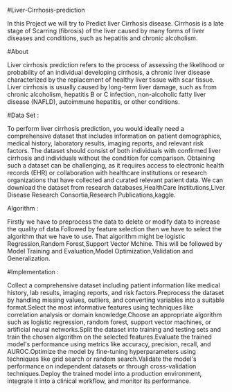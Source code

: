 #Liver-Cirrhosis-prediction


In this Project we will try to Predict liver Cirrhosis disease. Cirrhosis is a late stage of Scarring (fibrosis) of the liver caused by many forms of liver diseases and conditions, such as hepatitis and chronic alcoholism.

#About


Liver cirrhosis prediction refers to the process of assessing the likelihood or probability of an individual developing cirrhosis, a chronic liver disease characterized by the replacement of healthy liver tissue with scar tissue. Liver cirrhosis is usually caused by long-term liver damage, such as from chronic alcoholism, hepatitis B or C infection, non-alcoholic fatty liver disease (NAFLD), autoimmune hepatitis, or other conditions.


#Data Set :


To perform liver cirrhosis prediction, you would ideally need a comprehensive dataset that includes information on patient demographics, medical history, laboratory results, imaging reports, and relevant risk factors. The dataset should consist of both individuals with confirmed liver cirrhosis and individuals without the condition for comparison.
Obtaining such a dataset can be challenging, as it requires access to electronic health records (EHR) or collaboration with healthcare institutions or research organizations that have collected and curated relevant patient data.
We can download the dataset from research databases,HealthCare Institutions,Liver Disease Research Consortia,Research Publications,kaggle.


Algorithm :


Firstly we have to preprocess the data to delete or modify data to increase the quality of data.Followed by feature selection then we have to select the algorithm that we have to use. That algorithm might be logistic Regression,Random Forest,Support Vector Mchine. This will be followed by Model Training and Evaluation,Model Optimization,Validation and Generalization.


#Implementation :


Collect a comprehensive dataset including patient information like medical history, lab results, imaging reports, and risk factors.Preprocess the dataset by handling missing values, outliers, and converting variables into a suitable format.Select the most informative features using techniques like correlation analysis or domain knowledge.Choose an appropriate algorithm such as logistic regression, random forest, support vector machines, or artificial neural networks.Split the dataset into training and testing sets and train the chosen algorithm on the selected features.Evaluate the trained model's performance using metrics like accuracy, precision, recall, and AUROC.Optimize the model by fine-tuning hyperparameters using techniques like grid search or random search.Validate the model's performance on independent datasets or through cross-validation techniques.Deploy the trained model into a production environment, integrate it into a clinical workflow, and monitor its performance.
